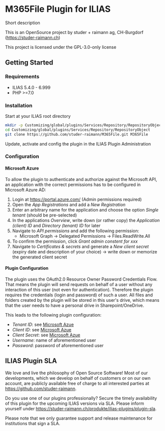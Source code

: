 # M365File Plugin for ILIAS

Short description

This is an OpenSource project by studer + raimann ag, CH-Burgdorf (https://studer-raimann.ch)

This project is licensed under the GPL-3.0-only license

## Getting Started

### Requirements

* ILIAS 5.4.0 - 6.999
* PHP >=7.0

### Installation

Start at your ILIAS root directory

```bash
mkdir -p Customizing/global/plugins/Services/Repository/RepositoryObject
cd Customizing/global/plugins/Services/Repository/RepositoryObject
git clone https://github.com/studer-raimann/M365File.git M365File
```

Update, activate and config the plugin in the ILIAS Plugin Administration

### Configuration

#### Microsoft Azure
To allow the plugin to authenticate and authorize against the Microsoft API, an application with the correct permissions has to be configured in Microsoft Azure AD:
1. Login at https://portal.azure.com/ (Admin permissions required)
2. Open the *App Registrations* and add a *New Registration*
3. Enter an arbitrary name for the application and choose the option *Single tenant* (should be pre-selected)
4. In the applications *Overview*, write down (or rather copy) the *Application (client) ID* and *Directory (tenant) ID* for later  
5. Navigate to *API permissions* and add the following permission:
    * Microsoft Graph -> Delegated Permissions ->
      Files.ReadWrite.All
6. To confirm the permission, click *Grant admin constent for xxx*
7. Navigate to *Certificates & secrets* and generate a *New client secret* (expiry date and description of your choice) -> write down or memorize the generated client secret

#### Plugin Configuration
The plugin uses the OAuth2.0 Resource Owner Password Credentials Flow. That means the plugin will send requests on behalf of a user without any interaction of this user (not even for authentication). Therefore the plugin requires the credentials (login and password) of such a user. All files and folders created by the plugin will be stored in this user's drive, which means that the user needs to have a personal drive in Sharepoint/OneDrive.

This leads to the following plugin configuration:
* *Tenant ID*: see [Microsoft Azue](#microsoft-azure)
* *Client ID*: see [Microsoft Azue](#microsoft-azure)
* *Client Secret*: see [Microsoft Azue](#microsoft-azure)
* *Username*: name of aforementioned user
* *Password*: password of aforementioned user

## ILIAS Plugin SLA

We love and live the philosophy of Open Source Software! Most of our developments, which we develop on behalf of customers or on our own account, are publicly available free of charge to all interested parties at https://github.com/studer-raimann.

Do you use one of our plugins professionally? Secure the timely availability of this plugin for the upcoming ILIAS versions via SLA. Please inform yourself under https://studer-raimann.ch/produkte/ilias-plugins/plugin-sla.

Please note that we only guarantee support and release maintenance for institutions that sign a SLA.
